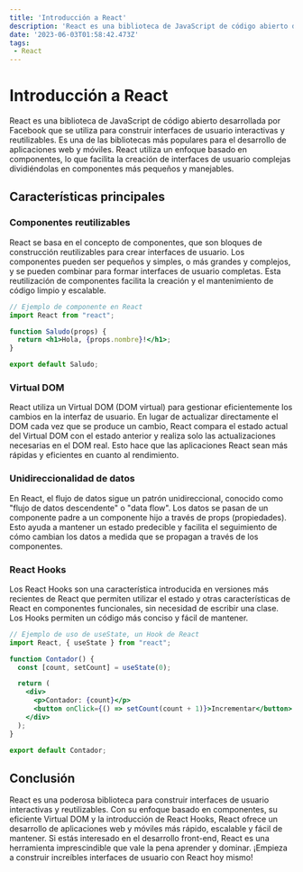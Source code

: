```yaml
---
title: 'Introducción a React'
description: 'React es una biblioteca de JavaScript de código abierto desarrollada por Facebook que se utiliza para construir interfaces de usuario interactivas y reutilizables.'
date: '2023-06-03T01:58:42.473Z'
tags:
 - React
---
```


# Introducción a React


React es una biblioteca de JavaScript de código abierto desarrollada por Facebook que se utiliza para construir interfaces de usuario interactivas y reutilizables. Es una de las bibliotecas más populares para el desarrollo de aplicaciones web y móviles. React utiliza un enfoque basado en componentes, lo que facilita la creación de interfaces de usuario complejas dividiéndolas en componentes más pequeños y manejables.

## Características principales

### Componentes reutilizables

React se basa en el concepto de componentes, que son bloques de construcción reutilizables para crear interfaces de usuario. Los componentes pueden ser pequeños y simples, o más grandes y complejos, y se pueden combinar para formar interfaces de usuario completas. Esta reutilización de componentes facilita la creación y el mantenimiento de código limpio y escalable.

```jsx
// Ejemplo de componente en React
import React from "react";

function Saludo(props) {
  return <h1>Hola, {props.nombre}!</h1>;
}

export default Saludo;
```

### Virtual DOM

React utiliza un Virtual DOM (DOM virtual) para gestionar eficientemente los cambios en la interfaz de usuario. En lugar de actualizar directamente el DOM cada vez que se produce un cambio, React compara el estado actual del Virtual DOM con el estado anterior y realiza solo las actualizaciones necesarias en el DOM real. Esto hace que las aplicaciones React sean más rápidas y eficientes en cuanto al rendimiento.

### Unidireccionalidad de datos

En React, el flujo de datos sigue un patrón unidireccional, conocido como "flujo de datos descendente" o "data flow". Los datos se pasan de un componente padre a un componente hijo a través de props (propiedades). Esto ayuda a mantener un estado predecible y facilita el seguimiento de cómo cambian los datos a medida que se propagan a través de los componentes.

### React Hooks

Los React Hooks son una característica introducida en versiones más recientes de React que permiten utilizar el estado y otras características de React en componentes funcionales, sin necesidad de escribir una clase. Los Hooks permiten un código más conciso y fácil de mantener.

```jsx
// Ejemplo de uso de useState, un Hook de React
import React, { useState } from "react";

function Contador() {
  const [count, setCount] = useState(0);

  return (
    <div>
      <p>Contador: {count}</p>
      <button onClick={() => setCount(count + 1)}>Incrementar</button>
    </div>
  );
}

export default Contador;
```

## Conclusión

React es una poderosa biblioteca para construir interfaces de usuario interactivas y reutilizables. Con su enfoque basado en componentes, su eficiente Virtual DOM y la introducción de React Hooks, React ofrece un desarrollo de aplicaciones web y móviles más rápido, escalable y fácil de mantener. Si estás interesado en el desarrollo front-end, React es una herramienta imprescindible que vale la pena aprender y dominar. ¡Empieza a construir increíbles interfaces de usuario con React hoy mismo!